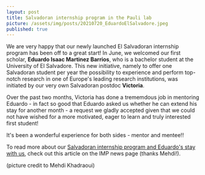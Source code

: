 ```yaml
---
layout: post
title: Salvadoran internship program in the Pauli lab
picture: /assets/img/posts/20210720_EduardoElSalvadore.jpeg
published: true
---
```

We are very happy that our newly launched El Salvadoran internship program has been off to a great start! In June, we welcomed our first scholar, **Eduardo Isaac Martinez Barrios**, who is a bachelor student at the University of El Salvadore. This new initiative, namely to offer one Salvadoran student per year the possibility to experience and perform top-notch research in one of Europe's leading research institutions, was initiated by our very own Salvadoran postdoc **Victoria**. 

Over the past two months, Victoria has done a trememdous job in mentoring Eduardo - in fact so good that Eduardo asked us whether he can extend his stay for another month - a request we gladly accepted given that we could not have wished for a more motivated, eager to learn and truly interested first student!

It's been a wonderful experience for both sides - mentor and mentee!!

To read more about our [Salvadoran internship program and Eduardo's stay with us](https://www.imp.ac.at/news/article/salvadoran-student-at-the-imp/), check out this article on the IMP news page (thanks Mehdi!). 

(picture credit to Mehdi Khadraoui)
